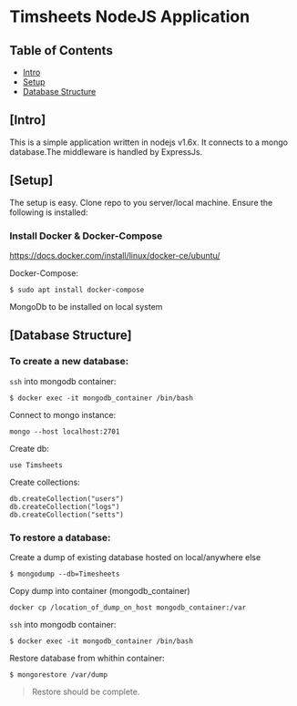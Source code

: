 # Timsheets NodeJS Application

## Table of Contents

- [Intro](#intro)
- [Setup](#setup)
- [Database Structure](#database-structure)

## [Intro]

This is a simple application written in nodejs v1.6x. It connects to a mongo database.The middleware is handled by ExpressJs.

## [Setup] 

The setup is easy. Clone repo to you server/local machine. Ensure the following is installed:

### Install Docker & Docker-Compose

https://docs.docker.com/install/linux/docker-ce/ubuntu/

Docker-Compose:

```
$ sudo apt install docker-compose
```

MongoDb to be installed on local system


## [Database Structure]

### To create a new database:

`ssh` into mongodb container:

```
$ docker exec -it mongodb_container /bin/bash
```

Connect to mongo instance:

```
mongo --host localhost:2701
```

Create db:

```
use Timsheets
```

Create collections:

```
db.createCollection("users")
db.createCollection("logs")
db.createCollection("setts")
```

### To restore a database:

Create a dump of existing database hosted on local/anywhere else

```
$ mongodump --db=Timesheets
```

Copy dump into container (mongodb_container)

```
docker cp /location_of_dump_on_host mongodb_container:/var
```

`ssh` into mongodb container:

```
$ docker exec -it mongodb_container /bin/bash
```

Restore database from whithin container:
```
$ mongorestore /var/dump
```

> Restore should be complete.

